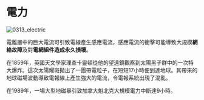 # 電力

![0313_electric](./static/0313_electric.png)

電離層中的巨大電流可引致電線產生感應電流，感應電流的衝擊可能導致大規模**網絡故障**及對**電網組件造成永久損壞**。

在1859年，英國天文學家理查卡靈頓從他的望遠鏡觀察到太陽黑子群中的一次特大爆炸。這次太陽耀斑拋出了一團帶電粒子，在短短17小時便到達地球。其帶來的地球磁場波動導致電報線上產生強大的電流，令電報系統出現了混亂。

在1989年，一場大型地磁暴引致加拿大魁北克大規模電力中斷達9小時。
